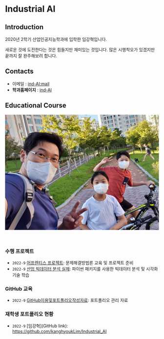 # **Industrial AI** 

## Introduction

2020년 2학기 산업인공지능학과에 입학한 임강혁입니다. 

새로운 것에 도전한다는 것은 힘들지만 재미있는 것입니다. 
많은 시행착오가 있겠지만 끝까지 잘 완주해보려 합니다. 

## Contacts

- 이메일 : [ind-AI:mail](mailto:i-space2014@daum.net)
- **학과홈페이지** : [ind-AI](https://github.com/industrial-AI)

## Educational Course

<p align="center">
  
<img src="./Images/our.jpg"   >

</p>
</br>

### 수행 프로젝트

- `2022-9` [어프렌티스 프로젝트](https://github.com/kanghyoukLim/industrial-AI/어프렌티스-프로젝트): 문제해결방법론 교육 및 프로젝트 준비
- `2022-9` [산업 빅데이터 분석 실제](https://github.com/kanghyoukLim/industrial-AI/산업-빅데이터분석-실제): 파이썬 패키지를 사용한 빅데이터 분석 및 시각화 기술 학습

### GitHub 교육

- `2022-9` [GitHub이용및포트폴리오작성자료](https://github.com/Bessesian/industrial-AI/tree/master/Education): 포트폴리오 관리 자료

### 재학생 포트폴리오 현황

- `2022-9` [임강혁](GitHub link): https://github.com/kanghyoukLim/Industrial_AI
